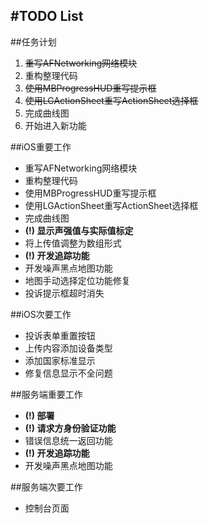 #TODO List
---
##任务计划
1. ~~重写AFNetworking网络模块~~
2. 重构整理代码
2. ~~使用MBProgressHUD重写提示框~~
3. ~~使用LGActionSheet重写ActionSheet选择框~~
4. 完成曲线图
5. 开始进入新功能

##iOS重要工作
- 重写AFNetworking网络模块
- 重构整理代码
- 使用MBProgressHUD重写提示框
- 使用LGActionSheet重写ActionSheet选择框
- 完成曲线图
- **(!) 显示声强值与实际值标定**
- 将上传值调整为数组形式
- **(!) 开发追踪功能**
- 开发噪声黑点地图功能
- 地图手动选择定位功能修复
- 投诉提示框超时消失

##iOS次要工作
- 投诉表单重置按钮
- 上传内容添加设备类型
- 添加国家标准显示
- 修复信息显示不全问题

##服务端重要工作
- **(!) 部署**
- **(!) 请求方身份验证功能**
- 错误信息统一返回功能
- **(!) 开发追踪功能**
- 开发噪声黑点地图功能

##服务端次要工作
- 控制台页面